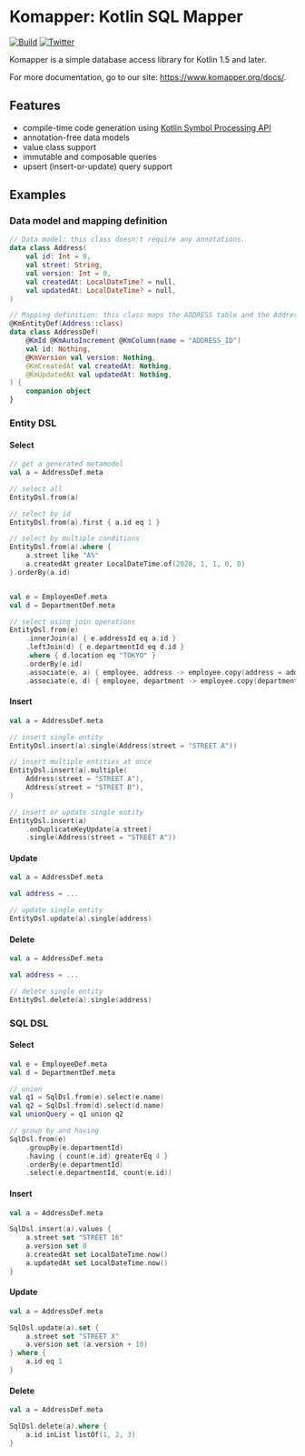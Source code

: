 Komapper: Kotlin SQL Mapper
===========================

[![Build](https://github.com/komapper/komapper/actions/workflows/build.yml/badge.svg)](https://github.com/komapper/komapper/actions/workflows/build.yml)
[![Twitter](https://img.shields.io/badge/twitter-@komapper-pink.svg?style=flat)](https://twitter.com/komapper)

Komapper is a simple database access library for Kotlin 1.5 and later.

For more documentation, go to our site: https://www.komapper.org/docs/.

## Features

- compile-time code generation using [Kotlin Symbol Processing API](https://github.com/google/ksp)
- annotation-free data models
- value class support
- immutable and composable queries
- upsert (insert-or-update) query support

## Examples

### Data model and mapping definition

```kotlin
// Data model: this class doesn't require any annotations.
data class Address(
    val id: Int = 0,
    val street: String,
    val version: Int = 0,
    val createdAt: LocalDateTime? = null,
    val updatedAt: LocalDateTime? = null,
)

// Mapping definition: this class maps the ADDRESS table and the Address class.
@KmEntityDef(Address::class)
data class AddressDef(
    @KmId @KmAutoIncrement @KmColumn(name = "ADDRESS_ID")
    val id: Nothing,
    @KmVersion val version: Nothing,
    @KmCreatedAt val createdAt: Nothing,
    @KmUpdatedAt val updatedAt: Nothing,
) {
    companion object
}
```

### Entity DSL

#### Select

```kotlin
// get a generated metamodel
val a = AddressDef.meta

// select all
EntityDsl.from(a)

// select by id
EntityDsl.from(a).first { a.id eq 1 }

// select by multiple conditions
EntityDsl.from(a).where {
    a.street like "A%"
    a.createdAt greater LocalDateTime.of(2020, 1, 1, 0, 0)
}.orderBy(a.id)


val e = EmployeeDef.meta
val d = DepartmentDef.meta

// select using join operations
EntityDsl.from(e)
    .innerJoin(a) { e.addressId eq a.id }
    .leftJoin(d) { e.departmentId eq d.id }
    .where { d.location eq "TOKYO" }
    .orderBy(e.id)
    .associate(e, a) { employee, address -> employee.copy(address = address) }
    .associate(e, d) { employee, department -> employee.copy(department = department) }
```

#### Insert

```kotlin
val a = AddressDef.meta

// insert single entity
EntityDsl.insert(a).single(Address(street = "STREET A"))

// insert multiple entities at once
EntityDsl.insert(a).multiple(
    Address(street = "STREET A"),
    Address(street = "STREET B"),
)

// insert or update single entity
EntityDsl.insert(a)
    .onDuplicateKeyUpdate(a.street)
    .single(Address(street = "STREET A"))
```

#### Update

```kotlin
val a = AddressDef.meta

val address = ...

// update single entity
EntityDsl.update(a).single(address)
```

#### Delete

```kotlin
val a = AddressDef.meta

val address = ...

// delete single entity
EntityDsl.delete(a).single(address)
```

### SQL DSL

#### Select

```kotlin
val e = EmployeeDef.meta
val d = DepartmentDef.meta

// union
val q1 = SqlDsl.from(e).select(e.name)
val q2 = SqlDsl.from(d).select(d.name)
val unionQuery = q1 union q2

// group by and having
SqlDsl.from(e)
    .groupBy(e.departmentId)
    .having { count(e.id) greaterEq 4 }
    .orderBy(e.departmentId)
    .select(e.departmentId, count(e.id))
```

#### Insert

```kotlin
val a = AddressDef.meta

SqlDsl.insert(a).values {
    a.street set "STREET 16"
    a.version set 0
    a.createdAt set LocalDateTime.now()
    a.updatedAt set LocalDateTime.now()
}
```

#### Update

```kotlin
val a = AddressDef.meta

SqlDsl.update(a).set {
    a.street set "STREET X"
    a.version set (a.version + 10)
}.where {
    a.id eq 1
}
```

#### Delete

```kotlin
val a = AddressDef.meta

SqlDsl.delete(a).where {
    a.id inList listOf(1, 2, 3)
}
```